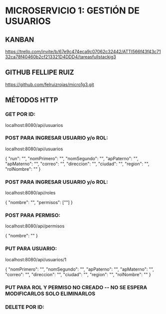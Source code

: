 # MICROSERVICIO 1: GESTIÓN DE USUARIOS

## KANBAN

https://trello.com/invite/b/67e9c474eca9c07062c32442/ATTI566f43f43c7132ca78f40460b2cf213321D4DDD4/tareasfullstackig3

## GITHUB FELLIPE RUIZ

https://github.com/felruizrojas/micro1g3.git

## MÉTODOS HTTP

### GET POR ID:
localhost:8080/api/usuarios

### POST PARA INGRESAR USUARIO y/o ROL:
localhost:8080/api/usuarios

{
  "run": "",
  "nomPrimero": "",
  "nomSegundo": "",
  "apPaterno": "",
  "apMaterno": "",
  "correo": "",
  "direccion": "",
  "ciudad": "",
  "region": "",
  "rolNombre": ""
}

### POST PARA INGRESAR USUARIO y/o ROL:
localhost:8080/api/roles

{
  "nombre": "",
  "permisos": [""]
}

### POST PARA PERMISO:
localhost:8080/api/permisos

{
  "nombre": ""
}

### PUT PARA USUARIO:
localhost:8080/api/usuarios/1

{
  "nomPrimero": "",
  "nomSegundo": "",
  "apPaterno": "",
  "apMaterno": "",
  "correo": "",
  "direccion": "",
  "ciudad": "",
  "region": "",
  "rolNombre": ""
}

### PUT PARA ROL Y PERMISO NO CREADO -- NO SE ESPERA MODIFICARLOS SOLO ELIMINARLOS

### DELETE POR ID: